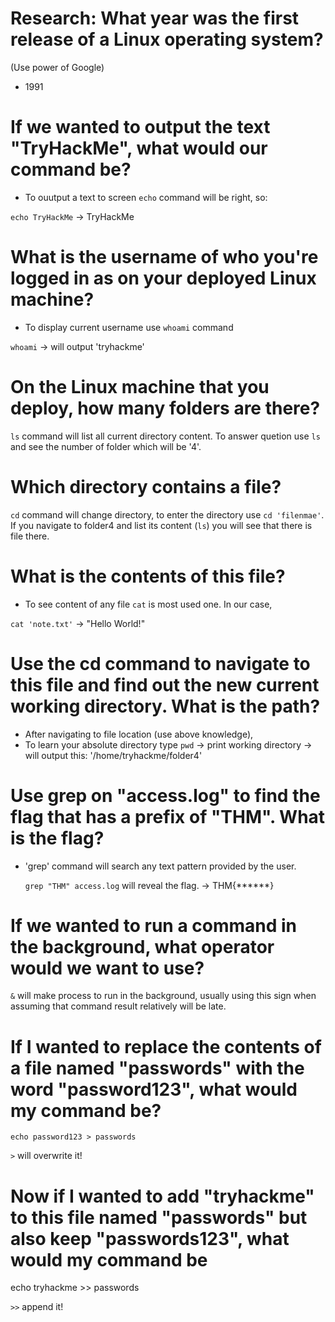 # Research: What year was the first release of a Linux operating system?

(Use power of Google)
- 1991

# If we wanted to output the text "TryHackMe", what would our command be?

- To ouutput a text to screen `echo` command will be right, so:

`echo TryHackMe` -> TryHackMe

# What is the username of who you're logged in as on your deployed Linux machine?

- To display current username use `whoami` command

`whoami` -> will output 'tryhackme'

# On the Linux machine that you deploy, how many folders are there? 

`ls` command will list all current directory content. To answer quetion use `ls` and see the number of folder which will be '4'.

# Which directory contains a file? 

`cd` command will change directory, to enter the directory use `cd 'filenmae'`. If you navigate to folder4 and list its content (`ls`) you will see that there is file there. 

# What is the contents of this file?

- To see content of any file `cat` is most used one. In our case,

`cat 'note.txt'`  -> "Hello World!"

# Use the cd command to navigate to this file and find out the new current working directory. What is the path?

- After navigating to file location (use above knowledge),
- To learn your absolute directory type `pwd` -> print working directory -> will output this: '/home/tryhackme/folder4'

# Use grep on "access.log" to find the flag that has a prefix of "THM". What is the flag?

- 'grep' command will search any text pattern provided by the user.

  `grep "THM" access.log` will reveal the flag. -> THM{******}

# If we wanted to run a command in the background, what operator would we want to use? 

`&`  will make process to run in the background, usually using this sign when assuming that command result relatively will be late.

# If I wanted to replace the contents of a file named "passwords" with the word "password123", what would my command be?

`echo password123 > passwords`

 `>` will overwrite it!

# Now if I wanted to add "tryhackme" to this file named "passwords" but also keep "passwords123", what would my command be

echo tryhackme >> passwords

`>>` append it!




